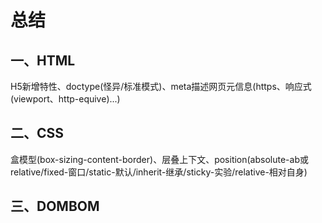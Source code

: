 # 总结

## 一、HTML

H5新增特性、doctype(怪异/标准模式)、meta描述网页元信息(https、响应式(viewport、http-equive)...)



## 二、CSS

盒模型(box-sizing-content-border)、层叠上下文、position(absolute-ab或relative/fixed-窗口/static-默认/inherit-继承/sticky-实验/relative-相对自身)



## 三、DOMBOM

